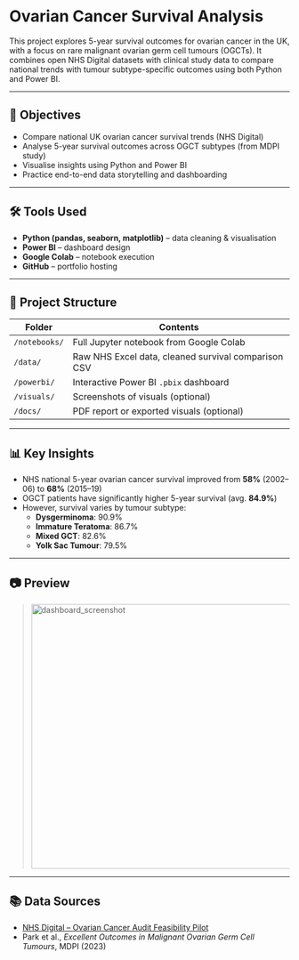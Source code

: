 # Ovarian Cancer Survival Analysis

This project explores 5-year survival outcomes for ovarian cancer in the UK, with a focus on rare malignant ovarian germ cell tumours (OGCTs). It combines open NHS Digital datasets with clinical study data to compare national trends with tumour subtype-specific outcomes using both Python and Power BI.

---

## 🎯 Objectives

- Compare national UK ovarian cancer survival trends (NHS Digital)
- Analyse 5-year survival outcomes across OGCT subtypes (from MDPI study)
- Visualise insights using Python and Power BI
- Practice end-to-end data storytelling and dashboarding

---

## 🛠 Tools Used

- **Python (pandas, seaborn, matplotlib)** – data cleaning & visualisation
- **Power BI** – dashboard design
- **Google Colab** – notebook execution
- **GitHub** – portfolio hosting

---

## 📁 Project Structure

| Folder | Contents |
|--------|----------|
| `/notebooks/` | Full Jupyter notebook from Google Colab |
| `/data/` | Raw NHS Excel data, cleaned survival comparison CSV |
| `/powerbi/` | Interactive Power BI `.pbix` dashboard |
| `/visuals/` | Screenshots of visuals (optional) |
| `/docs/` | PDF report or exported visuals (optional) |

---

## 📊 Key Insights

- NHS national 5-year ovarian cancer survival improved from **58%** (2002–06) to **68%** (2015–19)
- OGCT patients have significantly higher 5-year survival (avg. **84.9%**)
- However, survival varies by tumour subtype:
    - **Dysgerminoma**: 90.9%
    - **Immature Teratoma**: 86.7%
    - **Mixed GCT**: 82.6%
    - **Yolk Sac Tumour**: 79.5%

---

## 📷 Preview

> <img width="476" alt="dashboard_screenshot" src="https://github.com/user-attachments/assets/481d9901-4081-41ef-9367-8bcf2d1e912c" />


---

## 📚 Data Sources

- [NHS Digital – Ovarian Cancer Audit Feasibility Pilot](https://digital.nhs.uk)
- Park et al., *Excellent Outcomes in Malignant Ovarian Germ Cell Tumours*, MDPI (2023)
